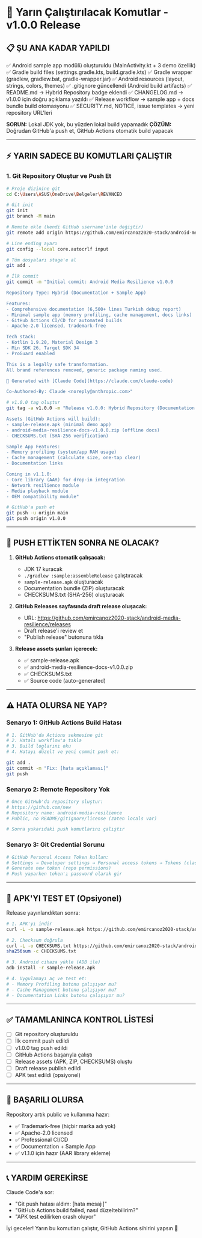 # 🚀 Yarın Çalıştırılacak Komutlar - v1.0.0 Release

## 📋 ŞU ANA KADAR YAPILDI

✅ Android sample app modülü oluşturuldu (MainActivity.kt + 3 demo özellik)
✅ Gradle build files (settings.gradle.kts, build.gradle.kts)
✅ Gradle wrapper (gradlew, gradlew.bat, gradle-wrapper.jar)
✅ Android resources (layout, strings, colors, themes)
✅ .gitignore güncellendi (Android build artifacts)
✅ README.md → Hybrid Repository badge eklendi
✅ CHANGELOG.md → v1.0.0 için doğru açıklama yazıldı
✅ Release workflow → sample app + docs bundle build otomasyonu
✅ SECURITY.md, NOTICE, issue templates → yeni repository URL'leri

**SORUN:** Lokal JDK yok, bu yüzden lokal build yapamadık
**ÇÖZÜM:** Doğrudan GitHub'a push et, GitHub Actions otomatik build yapacak

---

## ⚡ YARIN SADECE BU KOMUTLARI ÇALIŞTIR

### 1. Git Repository Oluştur ve Push Et

```bash
# Proje dizinine git
cd C:\Users\ASUS\OneDrive\Belgeler\REVANCED

# Git init
git init
git branch -M main

# Remote ekle (kendi GitHub username'inle değiştir)
git remote add origin https://github.com/emircanoz2020-stack/android-media-resilience.git

# Line ending ayarı
git config --local core.autocrlf input

# Tüm dosyaları stage'e al
git add .

# İlk commit
git commit -m "Initial commit: Android Media Resilience v1.0.0

Repository Type: Hybrid (Documentation + Sample App)

Features:
- Comprehensive documentation (6,500+ lines Turkish debug report)
- Minimal sample app (memory profiling, cache management, docs links)
- GitHub Actions CI/CD for automated builds
- Apache-2.0 licensed, trademark-free

Tech stack:
- Kotlin 1.9.20, Material Design 3
- Min SDK 26, Target SDK 34
- ProGuard enabled

This is a legally safe transformation.
All brand references removed, generic package naming used.

🤖 Generated with [Claude Code](https://claude.com/claude-code)

Co-Authored-By: Claude <noreply@anthropic.com>"

# v1.0.0 tag oluştur
git tag -a v1.0.0 -m "Release v1.0.0: Hybrid Repository (Documentation + Sample App)

Assets (GitHub Actions will build):
- sample-release.apk (minimal demo app)
- android-media-resilience-docs-v1.0.0.zip (offline docs)
- CHECKSUMS.txt (SHA-256 verification)

Sample App Features:
- Memory profiling (system/app RAM usage)
- Cache management (calculate size, one-tap clear)
- Documentation links

Coming in v1.1.0:
- Core library (AAR) for drop-in integration
- Network resilience module
- Media playback module
- OEM compatibility module"

# GitHub'a push et
git push -u origin main
git push origin v1.0.0
```

---

## 🎯 PUSH ETTİKTEN SONRA NE OLACAK?

1. **GitHub Actions otomatik çalışacak:**
   - JDK 17 kuracak
   - `./gradlew :sample:assembleRelease` çalıştıracak
   - `sample-release.apk` oluşturacak
   - Documentation bundle (ZIP) oluşturacak
   - CHECKSUMS.txt (SHA-256) oluşturacak

2. **GitHub Releases sayfasında draft release oluşacak:**
   - URL: https://github.com/emircanoz2020-stack/android-media-resilience/releases
   - Draft release'i review et
   - "Publish release" butonuna tıkla

3. **Release assets şunları içerecek:**
   - ✅ sample-release.apk
   - ✅ android-media-resilience-docs-v1.0.0.zip
   - ✅ CHECKSUMS.txt
   - ✅ Source code (auto-generated)

---

## ⚠️ HATA OLURSA NE YAP?

### Senaryo 1: GitHub Actions Build Hatası
```bash
# 1. GitHub'da Actions sekmesine git
# 2. Hatalı workflow'a tıkla
# 3. Build loglarını oku
# 4. Hatayı düzelt ve yeni commit push et:

git add .
git commit -m "Fix: [hata açıklaması]"
git push
```

### Senaryo 2: Remote Repository Yok
```bash
# Önce GitHub'da repository oluştur:
# https://github.com/new
# Repository name: android-media-resilience
# Public, no README/gitignore/license (zaten locals var)

# Sonra yukarıdaki push komutlarını çalıştır
```

### Senaryo 3: Git Credential Sorunu
```bash
# GitHub Personal Access Token kullan:
# Settings → Developer settings → Personal access tokens → Tokens (classic)
# Generate new token (repo permissions)
# Push yaparken token'ı password olarak gir
```

---

## 📱 APK'YI TEST ET (Opsiyonel)

Release yayınlandıktan sonra:

```bash
# 1. APK'yı indir
curl -L -o sample-release.apk https://github.com/emircanoz2020-stack/android-media-resilience/releases/download/v1.0.0/sample-release.apk

# 2. Checksum doğrula
curl -L -o CHECKSUMS.txt https://github.com/emircanoz2020-stack/android-media-resilience/releases/download/v1.0.0/CHECKSUMS.txt
sha256sum -c CHECKSUMS.txt

# 3. Android cihaza yükle (ADB ile)
adb install -r sample-release.apk

# 4. Uygulamayı aç ve test et:
# - Memory Profiling butonu çalışıyor mu?
# - Cache Management butonu çalışıyor mu?
# - Documentation Links butonu çalışıyor mu?
```

---

## ✅ TAMAMLANINCA KONTROL LİSTESİ

- [ ] Git repository oluşturuldu
- [ ] İlk commit push edildi
- [ ] v1.0.0 tag push edildi
- [ ] GitHub Actions başarıyla çalıştı
- [ ] Release assets (APK, ZIP, CHECKSUMS) oluştu
- [ ] Draft release publish edildi
- [ ] APK test edildi (opsiyonel)

---

## 🎉 BAŞARILI OLURSA

Repository artık public ve kullanıma hazır:
- ✅ Trademark-free (hiçbir marka adı yok)
- ✅ Apache-2.0 licensed
- ✅ Professional CI/CD
- ✅ Documentation + Sample App
- ✅ v1.1.0 için hazır (AAR library ekleme)

---

## 📞 YARDIM GEREKİRSE

Claude Code'a sor:
- "Git push hatası aldım: [hata mesajı]"
- "GitHub Actions build failed, nasıl düzeltebilirim?"
- "APK test edilirken crash oluyor"

İyi geceler! Yarın bu komutları çalıştır, GitHub Actions sihirini yapsın 🚀
